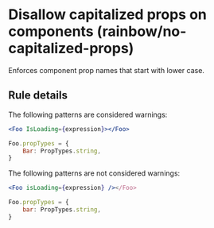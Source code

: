 # Disallow capitalized props on components (rainbow/no-capitalized-props)

Enforces component prop names that start with lower case.

## Rule details

The following patterns are considered warnings:

```jsx
<Foo IsLoading={expression}></Foo>
```

```js
Foo.propTypes = {
    Bar: PropTypes.string,
}
```

The following patterns are not considered warnings:

```jsx
<Foo isLoading={expression} /></Foo>
```

```js
Foo.propTypes = {
    bar: PropTypes.string,
}
```


